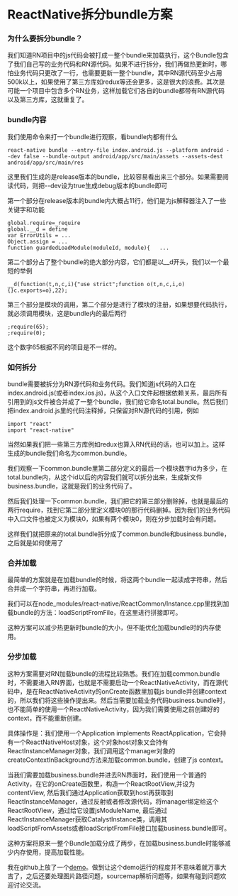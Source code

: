 # ReactNative拆分bundle方案

### 为什么要拆分bundle？

我们知道RN项目中的js代码会被打成一整个bundle来加载执行，这个Bundle包含了我们自己写的业务代码和RN源代码。如果不进行拆分，我们再做热更新时，哪怕业务代码只更改了一行，也需要更新一整个bundle，其中RN源代码至少占用500k以上，如果使用了第三方库如redux等还会更多，这是很大的浪费。其次是可能一个项目中包含多个RN业务，这样加载它们各自的bundle都带有RN源代码以及第三方库，这就重复了。

### bundle内容

我们使用命令来打一个bundle进行观察，看bundle内都有什么

	react-native bundle --entry-file index.android.js --platform android --dev false --bundle-output android/app/src/main/assets --assets-dest android/app/src/main/res

这里我们生成的是release版本的bundle，比较容易看出来三个部分。如果需要阅读代码，则把--dev设为true生成debug版本的bundle即可

第一个部分在release版本的bundle内大概占11行，他们是为js解释器注入了一些关键字和功能

	global.require=_require
	global.__d = define
	var ErrorUtils = ...
	Object.assign = ...
	function guardedLoadModule(moduleId, module){	...

第二个部分占了整个bundle的绝大部分内容，它们都是以\_\_d开头，我们以一个最短的举例

	__d(function(t,n,c,i){"use strict";function o(t,n,c,i,o){}c.exports=o},22);

第三个部分是模块的调用，第二个部分是进行了模块的注册，如果想要代码执行，就必须调用模块，这是bundle内的最后两行
	
	;require(65);
	;require(0);
这个数字65根据不同的项目是不一样的。

### 如何拆分

bundle需要被拆分为RN源代码和业务代码。我们知道js代码的入口在index.android.js(或者index.ios.js)，从这个入口文件起根据依赖关系，最后所有引用到的js文件被合并成了一整个bundle，我们给它命名total.bundle。然后我们把index.android.js里的代码注释掉，只保留对RN源代码的引用，例如

	import "react"
	import "react-native"

当然如果我们把一些第三方库例如redux也算入RN代码的话，也可以加上。这样生成的bundle我们命名为common.bundle。

我们观察一下common.bundle里第二部分定义的最后一个模块数字id为多少，在total.bundle内，从这个id以后的内容我们就可以拆分出来，生成新文件business.bundle，这就是我们的业务代码了。

然后我们处理一下common.bundle，我们把它的第三部分删除掉，也就是最后的两行require，找到它第二部分里定义模块0的那行代码删掉。因为我们的业务代码中入口文件也被定义为模块0，如果有两个模块0，则在分步加载时会有问题。

这样我们就把原来的total.bundle拆分成了common.bundle和business.bundle，之后就是如何使用了

### 合并加载

最简单的方案就是在加载bundle的时候，将这两个bundle一起读成字符串，然后合并成一个字符串，再进行加载。

我们可以在node_modules/react-native/ReactCommon/Instance.cpp里找到加载bundle的方法：loadScriptFromFile，在这里进行拼接即可。

这种方案可以减少热更新时bundle的大小，但不能优化加载bundle时的内存使用。

### 分步加载

这种方案需要对RN加载bundle的流程比较熟悉。我们在加载common.bundle时，不需要进入RN界面，也就是不需要启动一个ReactNativeActivity，而在源代码中，是在ReactNativeActivity的onCreate函数里加载js bundle并创建context的，所以我们将这些操作提出来。然后当需要加载业务代码business.bundle时，也不能简单的使用一个ReactNativeActivity，因为我们需要使用之前创建好的context，而不能重新创建。

具体操作是：我们使用一个Application implements ReactApplication，它会持有一个ReactNativeHost对象，这个对象host对象又会持有ReactInstanceManager对象，我们调用这个manager对象的createContextInBackground方法来加载common.bundle，创建了js context。

当我们需要加载business.bundle并进去RN界面时，我们使用一个普通的Activity，在它的onCreate函数里，构造一个ReactRootView,并设为contentView, 然后我们通过Application获取到host再获取到ReactInstanceManager，通过反射或者修改源代码，将manager绑定给这个ReactRootView，通过给它设置jsModuleName, 最后通过ReactInstanceManager获取CatalystInstance类，调用其loadScriptFromAssets或者loadScriptFromFile接口加载business.bundle即可。

这种方案将原来一整个Bundle加载分成了两步，在加载business.bundle时能够减少内存使用，提高加载性能。

我在github上放了一个[demo](https://github.com/yangguang1029/ReactNativeSplit.git)。做到让这个demo运行的程度并不意味着就万事大吉了，之后还要处理图片路径问题，sourcemap解析问题等，如果有碰到问题欢迎讨论交流。